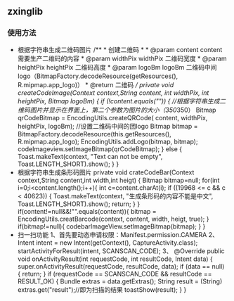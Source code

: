 ## zxinglib

### 使用方法
* 根据字符串生成二维码图片
        /**
          * 创建二维码
          *
          * @param content   content   需要生产二维码的内容
          * @param widthPix  widthPix  二维码宽度
          * @param heightPix heightPix 二维码高度
          * @param logoBm    logoBm    二维码中间logo（BitmapFactory.decodeResource(getResources(), R.mipmap.app_logo)）
          * @return 二维码
          */
      private void createCodeImage(Context context,String content, int widthPix, int heightPix, Bitmap logoBm) {
         if (!content.equals("")) {
             //根据字符串生成二维码图片并显示在界面上，第二个参数为图片的大小（350*350）
             Bitmap qrCodeBitmap = EncodingUtils.createQRCode(
                     content, widthPix, heightPix, logoBm);
             //设置二维码中间的团logo
             Bitmap bitmap = BitmapFactory.decodeResource(this.getResources(), R.mipmap.app_logo);
             EncodingUtils.addLogo(bitmap, bitmap);
             codeImageview.setImageBitmap(qrCodeBitmap);
         } else {
             Toast.makeText(context, "Text can not be empty", Toast.LENGTH_SHORT).show();
         }
      }
* 根据字符串生成条形码图片
      private void crateCodeBar(Context context,String content,int width,int heigt) {
             Bitmap bitmap=null;
             for(int i=0;i<content.length();i++){
                 int c=content.charAt(i);
                 if ((19968 <= c && c < 40623)) {
                     Toast.makeText(context, "生成条形码的内容不能是中文", Toast.LENGTH_SHORT).show();
                     return;
                 }
             }
             if(content!=null&&!"".equals(content)){
                 bitmap = EncodingUtils.creatBarcode(context, content, width, heigt, true);
             }
             if(bitmap!=null){
                 codebarImageView.setImageBitmap(bitmap);
             }
         }
* 扫一扫功能
      1、首先要动态申请权限：Manifest.permission.CAMERA
      2、Intent intent = new Intent(getContext(), CaptureActivity.class);
         startActivityForResult(intent, SCANSCAN_CODE);
      3、 @Override public void onActivityResult(int requestCode, int resultCode, Intent data) {
            super.onActivityResult(requestCode, resultCode, data);
            if (data == null) {
              return;
            }
            if (requestCode == SCANSCAN_CODE && resultCode == RESULT_OK) {
              Bundle extras = data.getExtras();
              String result = (String) extras.get("result");//即为扫描的结果
              toastShow(result);
            }
          }